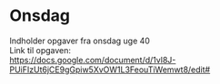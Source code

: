 # Onsdag
Indholder opgaver fra onsdag uge 40 <br>
Link til opgaven: <br>
https://docs.google.com/document/d/1vl8J-PUiFIzUt6jCE9gGpiw5XvOW1L3FeouTiWemwt8/edit#
